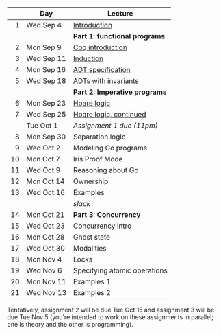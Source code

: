 <!-- markdownlint-disable MD041 -->

|     | Day        | Lecture                                           |
| --: | ---------- | ------------------------------------------------- |
|   1 | Wed Sep 4  | [Introduction](./notes/lec1.md)                   |
|     |            | **Part 1: functional programs**                   |
|   2 | Mon Sep 9  | [Coq introduction](./notes/coq-intro.md)          |
|   3 | Wed Sep 11 | [Induction](./notes/induction.md)                 |
|   4 | Mon Sep 16 | [ADT specification](./notes/adt_specs.md)         |
|   5 | Wed Sep 18 | [ADTs with invariants](./notes/adt_invariants.md) |
|     |            | **Part 2: Imperative programs**                   |
|   6 | Mon Sep 23 | [Hoare logic](./notes/hoare.md)                   |
|   7 | Wed Sep 25 | [Hoare logic, continued](./notes/hoare.md)        |
|     | Tue Oct 1  | _Assignment 1 due (11pm)_                         |
|   8 | Mon Sep 30 | Separation logic                                  |
|   9 | Wed Oct 2  | Modeling Go programs                              |
|  10 | Mon Oct 7  | Iris Proof Mode                                   |
|  11 | Wed Oct 9  | Reasoning about Go                                |
|  12 | Mon Oct 14 | Ownership                                         |
|  13 | Wed Oct 16 | Examples                                          |
|     |            | _slack_                                           |
|  14 | Mon Oct 21 | **Part 3: Concurrency**                           |
|  15 | Wed Oct 23 | Concurrency intro                                 |
|  16 | Mon Oct 28 | Ghost state                                       |
|  17 | Wed Oct 30 | Modalities                                        |
|  18 | Mon Nov 4  | Locks                                             |
|  19 | Wed Nov 6  | Specifying atomic operations                      |
|  20 | Mon Nov 11 | Examples 1                                        |
|  21 | Wed Nov 13 | Examples 2                                        |

Tentatively, assignment 2 will be due Tue Oct 15 and assignment 3 will be due Tue Nov 5 (you're intended to work on these assignments in parallel; one is theory and the other is programming).
